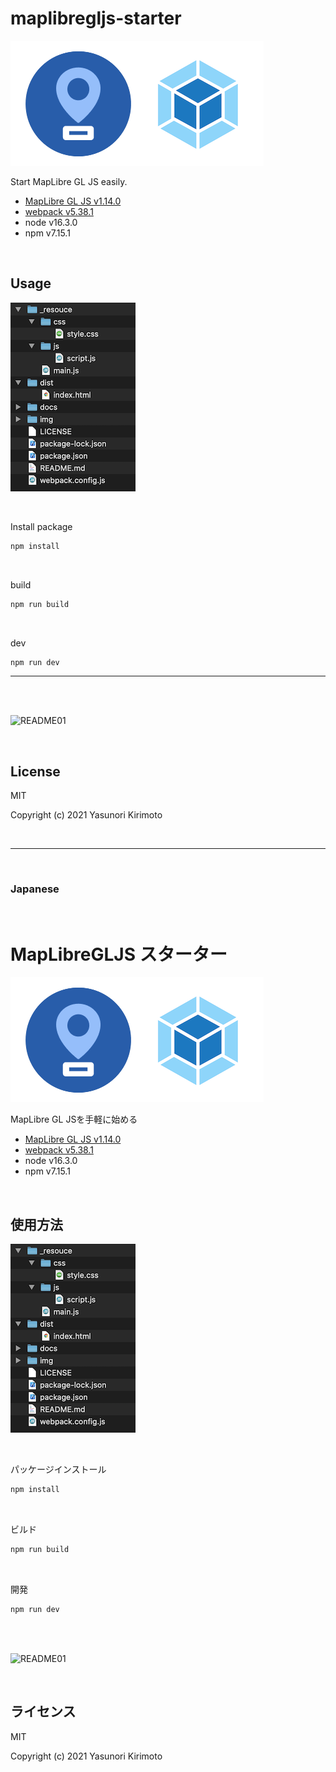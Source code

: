 # maplibregljs-starter

![README02](img/README02.png)

Start MapLibre GL JS easily.  
- [MapLibre GL JS v1.14.0](https://github.com/maplibre/maplibre-gl-js) 
- [webpack v5.38.1](https://webpack.js.org)  
- node v16.3.0
- npm v7.15.1

<br>

## Usage

![README03](img/README03.png)

<br>

Install package
```bash
npm install
```

<br>

build
```bash
npm run build
```

<br>

dev
```bash
npm run dev
```

---

<br>
<br>

![README01](img/README01.gif)

<br>

## License
MIT

Copyright (c) 2021 Yasunori Kirimoto

<br>

---

<br>

### Japanese

<br>

# MapLibreGLJS スターター

![README02](img/README02.png)

MapLibre GL JSを手軽に始める
- [MapLibre GL JS v1.14.0](https://github.com/maplibre/maplibre-gl-js) 
- [webpack v5.38.1](https://webpack.js.org)  
- node v16.3.0
- npm v7.15.1

<br>

##  使用方法

![README03](img/README03.png)

<br>

パッケージインストール

```bash
npm install
```

<br>

ビルド

```bash
npm run build
```

<br>

開発

```bash
npm run dev
```

<br>
<br>

![README01](img/README01.gif)

<br>

## ライセンス
MIT

Copyright (c) 2021 Yasunori Kirimoto

<br>
